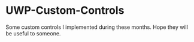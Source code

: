 # UWP-Custom-Controls
Some custom controls I implemented during these months. Hope they will be useful to someone.
